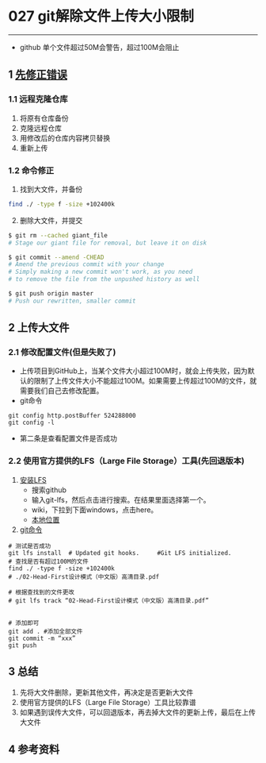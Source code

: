 # 027 git解除文件上传大小限制        
---

- github 单个文件超过50M会警告，超过100M会阻止   
## 1 [先修正错误][5]   

### 1.1 远程克隆仓库  
1. 将原有仓库备份   
2. 克隆远程仓库   
3. 用修改后的仓库内容拷贝替换    
4. 重新上传   

### 1.2 命令修正   
1. 找到大文件，并备份   
```bash
find ./ -type f -size +102400k   
```

2. 删除大文件，并提交   
```bash
$ git rm --cached giant_file
# Stage our giant file for removal, but leave it on disk

$ git commit --amend -CHEAD
# Amend the previous commit with your change
# Simply making a new commit won't work, as you need
# to remove the file from the unpushed history as well

$ git push origin master
# Push our rewritten, smaller commit

```
## 2 上传大文件   

### 2.1 修改配置文件(但是失败了)  
- 上传项目到GitHub上，当某个文件大小超过100M时，就会上传失败，因为默认的限制了上传文件大小不能超过100M。如果需要上传超过100M的文件，就需要我们自己去修改配置。   
- git命令   
```git
git config http.postBuffer 524288000
git config -l    
```

- 第二条是查看配置文件是否成功   
### 2.2 使用官方提供的LFS（Large File Storage）工具(先回退版本)    
1. [安装LFS][1]   
	- 搜索github   
	- 输入git-lfs，然后点击进行搜索。在结果里面选择第一个。  
	- wiki，下拉到下面windows，点击here。   
	- [本地位置](E:/00-software-installation/28-git-lfs-windows-v2.10.0.exe)    
2. [git命令][3]  
```git
# 测试是否成功  
git lfs install  # Updated git hooks.     #Git LFS initialized.
# 查找是否有超过100M的文件  
find ./ -type f -size +102400k   
# ./02-Head-First设计模式（中文版）高清目录.pdf

# 根据查找到的文件更改  
# git lfs track “02-Head-First设计模式（中文版）高清目录.pdf” 


# 添加即可  
git add . #添加全部文件
git commit -m “xxx”
git push
```



## 3 总结   
1. 先将大文件删除，更新其他文件，再决定是否更新大文件  
2. 使用官方提供的LFS（Large File Storage）工具比较靠谱  
3. 如果遇到误传大文件，可以回退版本，再去掉大文件的更新上传，最后在上传大文件  

## 4 参考资料    
[1]:https://jingyan.baidu.com/article/ce09321b14cda76bfe858f77.html
[2]:https://zhuanlan.zhihu.com/p/106295945
[3]:https://blog.csdn.net/xxxvvvop/article/details/83098669?depth_1-utm_source=distribute.pc_relevant.none-task-blog-BlogCommendFromBaidu-2&utm_source=distribute.pc_relevant.none-task-blog-BlogCommendFromBaidu-2
[4]:https://blog.csdn.net/cuncaojin/article/details/100904386
[5]:https://blog.csdn.net/sinat_26227857/article/details/44037399